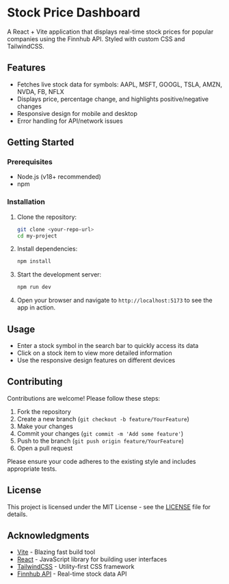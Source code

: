 # Stock Price Dashboard

A React + Vite application that displays real-time stock prices for popular companies using the Finnhub API. Styled with custom CSS and TailwindCSS.

## Features

- Fetches live stock data for symbols: AAPL, MSFT, GOOGL, TSLA, AMZN, NVDA, FB, NFLX
- Displays price, percentage change, and highlights positive/negative changes
- Responsive design for mobile and desktop
- Error handling for API/network issues

## Getting Started

### Prerequisites

- Node.js (v18+ recommended)
- npm

### Installation

1. Clone the repository:
   ```sh
   git clone <your-repo-url>
   cd my-project
   ```
2. Install dependencies:
   ```sh
   npm install
   ```
3. Start the development server:
   ```sh
   npm run dev
   ```
4. Open your browser and navigate to `http://localhost:5173` to see the app in action.

## Usage

- Enter a stock symbol in the search bar to quickly access its data
- Click on a stock item to view more detailed information
- Use the responsive design features on different devices

## Contributing

Contributions are welcome! Please follow these steps:

1. Fork the repository
2. Create a new branch (`git checkout -b feature/YourFeature`)
3. Make your changes
4. Commit your changes (`git commit -m 'Add some feature'`)
5. Push to the branch (`git push origin feature/YourFeature`)
6. Open a pull request

Please ensure your code adheres to the existing style and includes appropriate tests.

## License

This project is licensed under the MIT License - see the [LICENSE](LICENSE) file for details.

## Acknowledgments

- [Vite](https://vitejs.dev/) - Blazing fast build tool
- [React](https://reactjs.org/) - JavaScript library for building user interfaces
- [TailwindCSS](https://tailwindcss.com/) - Utility-first CSS framework
- [Finnhub API](https://finnhub.io/) - Real-time stock data API